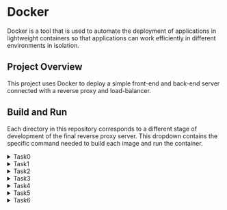 # Docker
Docker is a tool that is used to automate the deployment of applications in lightweight containers so that applications can work efficiently in different environments in isolation. <br>
## Project Overview
This project uses Docker to deploy a simple front-end and back-end server connected with a reverse proxy and load-balancer.<br> 

## Build and Run
<p>Each directory in this repository corresponds to a different stage of development of the final reverse proxy server. This dropdown contains the specific command needed to build each image and run the container.</p>
<details>
  <summary>Task0</summary>
  <h5>Build</h5>

```
  docker build -f ./Dockerfile -t softy-pinko:task0 .
```

  <h5>Run</h5>

```
  docker run -it --rm --name softy-pinko-task0 softy-pinko:task0
```

</details>
<details>
  <summary>Task1</summary>
  <h5>Build</h5>

```
  docker build -f ./Dockerfile -t softy-pinko:task1 .
```

  <h5>Run</h5>

```
  docker run -it --rm --name softy-pinko-task1 softy-pinko:task1
```
<h5>Check localhost:5252/api/hello</h5>

<a>http://localhost:5252/api/hello</a><br>

</details>
<details>
  <summary>Task2</summary>
  <h5>Build</h5>

```
  docker build -f ./Dockerfile -t softy-pinko:task2 .
```

  <h5>Run</h5>

```
  docker run -it --rm --name softy-pinko-task2 softy-pinko:task2
```
<h5>Check localhost:9000</h5>

<a>http://localhost:9000</a><br>
</details>
<details>
  <summary>Task3</summary>
  <h5>Build Back End</h5>

```
  docker build -f ./back-end/Dockerfile -t softy-pinko-back-end:task3 ./back-end
```

  <h5>Run Back End</h5>

```
  docker run -p 5252:5252 -d -it --rm --name softy-pinko-back-end-task3 softy-pinko-back-end:task3
```
<h5>Check localhost:5252/api/hello</h5>

<a>http://localhost:5252/api/hello</a><br>

  <h5>Build Front End</h5>

```
  docker build -f ./front-end/Dockerfile -t softy-pinko-front-end:task3 ./front-end
```

  <h5>Run Front End</h5>

```
  docker run -p 9000:9000 -it --rm --name softy-pinko-front-end-task3 softy-pinko-front-end:task3
```
<h5>Check localhost:9000</h5>

<a>http://localhost:9000</a><br>
</details>

<details><summary>Task4</summary>
    <h5>Build</h5>

```
  docker-compose build
```

  <h5>Run</h5>

```
  docker-compose up
```
<h5>Check localhost:9000</h5>

<a>http://localhost:9000</a><br>
<h5>Check localhost:5252/api/hello</h5>

<a>http://localhost:5252/api/hello</a><br>
</details>

<details><summary>Task5</summary>
    <h5>Build</h5>

```
  docker-compose build
```

  <h5>Run</h5>

```
  docker-compose up
```
<h5>Check localhost:80</h5>

<a>http://localhost:80</a><br>
</details>

<details><summary>Task6</summary>
    <h5>Build</h5>

```
  docker-compose build
```

  <h5>Run</h5>

```
  docker-compose up --scale back-end=2
```
<h5>Check localhost:80</h5>

<a>http://localhost:80</a><br>
</details>
